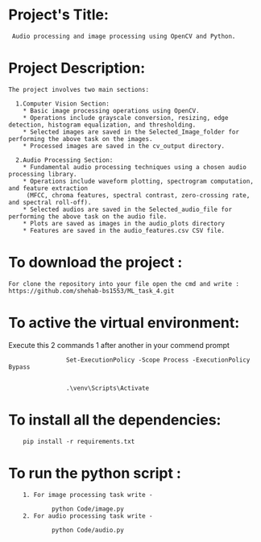 # Project's Title:

     Audio processing and image processing using OpenCV and Python.

# Project Description: 

    The project involves two main sections:
  
      1.Computer Vision Section:
        * Basic image processing operations using OpenCV.
        * Operations include grayscale conversion, resizing, edge detection, histogram equalization, and thresholding.
        * Selected images are saved in the Selected_Image_folder for performing the above task on the images.
        * Processed images are saved in the cv_output directory.
        
      2.Audio Processing Section:
        * Fundamental audio processing techniques using a chosen audio processing library.
        * Operations include waveform plotting, spectrogram computation, and feature extraction
         (MFCC, chroma features, spectral contrast, zero-crossing rate, and spectral roll-off).
        * Selected audios are saved in the Selected_audio_file for performing the above task on the audio file.
        * Plots are saved as images in the audio_plots directory
        * Features are saved in the audio_features.csv CSV file.


# To download the project : 

    For clone the repository into your file open the cmd and write : https://github.com/shehab-bs1553/ML_task_4.git

# To active the virtual environment: 
  
   Execute this 2 commands 1 after another in your commend prompt 
                    
                    Set-ExecutionPolicy -Scope Process -ExecutionPolicy Bypass 

                    
                    .\venv\Scripts\Activate 
# To install all the dependencies:

        pip install -r requirements.txt


# To run the python script : 
        
        1. For image processing task write -
               
                python Code/image.py
        2. For audio processing task write - 
        
                python Code/audio.py
